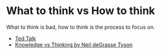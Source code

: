 # What to think vs How to think

What to think is bad, how to think is the process to focus on.

* [Ted Talk](https://www.youtube.com/watch?v=6dluwVks444)
* [Knowledge vs Thinking by Neil deGrasse Tyson](https://www.youtube.com/watch?v=Sq9ZBzKQAsM)

